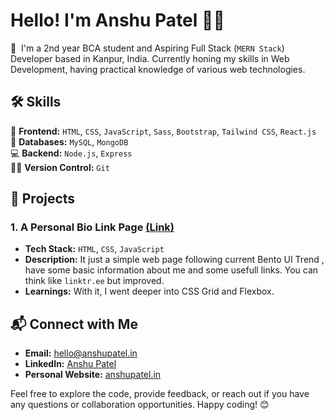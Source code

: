 # Hello! I'm Anshu Patel 🧑‍💻
👋  I'm a 2nd year BCA student and Aspiring Full Stack (`MERN Stack`) Developer based in Kanpur, India. Currently honing my skills in Web Development, having practical knowledge of various web technologies.

## 🛠️ Skills
🎨 **Frontend:** `HTML`, `CSS`, `JavaScript`, `Sass`, `Bootstrap`, `Tailwind CSS`, `React.js` <br>
💽 **Databases:** `MySQL`, `MongoDB`<br>
💻 **Backend:** `Node.js`, `Express`<br>
👨‍💻 **Version Control:** `Git`<br>


## 🚀 Projects
### 1. A Personal Bio Link Page [(Link)](https://anshupatel.in)
- **Tech Stack:**  `HTML`, `CSS`, `JavaScript`
- **Description:** It just a simple web page following current Bento UI Trend , have some basic information about me and some usefull links. You can think like `linktr.ee` but improved.
- **Learnings:** With it, I went deeper into CSS Grid and Flexbox.


## 📬 Connect with Me
- **Email:** [hello@anshupatel.in](mailto:hello@anshupatel.in)
- **LinkedIn:** [Anshu Patel](https://www.linkedin.com/in/anshupatelz)
- **Personal Website:** [anshupatel.in](https://anshupatel.in)

Feel free to explore the code, provide feedback, or reach out if you have any questions or collaboration opportunities. Happy coding! 😊